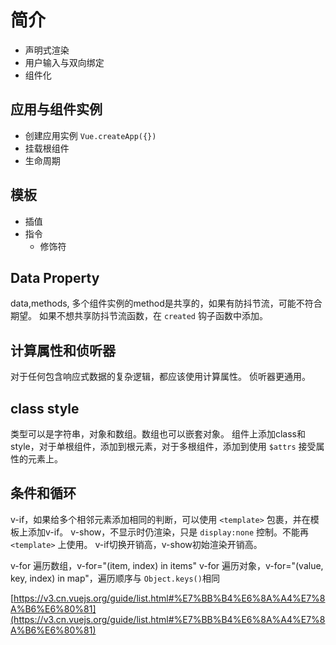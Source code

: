 # 简介

* 声明式渲染
* 用户输入与双向绑定
* 组件化

## 应用与组件实例

* 创建应用实例 `Vue.createApp({})`
* 挂载根组件
* 生命周期

## 模板

* 插值
* 指令
  * 修饰符

## Data Property

data,methods,
多个组件实例的method是共享的，如果有防抖节流，可能不符合期望。
如果不想共享防抖节流函数，在 `created` 钩子函数中添加。

## 计算属性和侦听器

对于任何包含响应式数据的复杂逻辑，都应该使用计算属性。
侦听器更通用。

## class style

类型可以是字符串，对象和数组。数组也可以嵌套对象。
组件上添加class和style，对于单根组件，添加到根元素，对于多根组件，添加到使用 `$attrs` 接受属性的元素上。

## 条件和循环

v-if，如果给多个相邻元素添加相同的判断，可以使用 `<template>` 包裹，并在模板上添加v-if。
v-show，不显示时仍渲染，只是 `display:none` 控制。不能再 `<template>` 上使用。
v-if切换开销高，v-show初始渲染开销高。

v-for 遍历数组，v-for="(item, index) in items"
v-for 遍历对象，v-for="(value, key, index) in map"，遍历顺序与 `Object.keys()`相同

[https://v3.cn.vuejs.org/guide/list.html#%E7%BB%B4%E6%8A%A4%E7%8A%B6%E6%80%81](https://v3.cn.vuejs.org/guide/list.html#%E7%BB%B4%E6%8A%A4%E7%8A%B6%E6%80%81)
